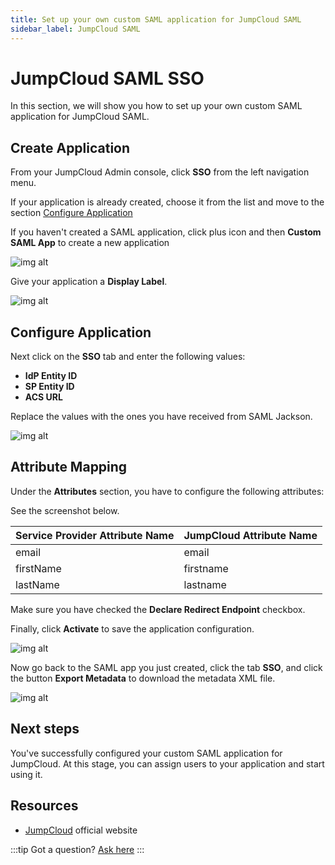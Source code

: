```yaml
---
title: Set up your own custom SAML application for JumpCloud SAML
sidebar_label: JumpCloud SAML
---
```


# JumpCloud SAML SSO

In this section, we will show you how to set up your own custom SAML application for JumpCloud SAML.

## Create Application

From your JumpCloud Admin console, click **SSO** from the left navigation menu.

If your application is already created, choose it from the list and move to the section [Configure Application](#configure-application)

If you haven't created a SAML application, click plus icon and then **Custom SAML App** to create a new application

![img alt](/images/docs/jackson/sso-providers/jumpcloud/1.png)

Give your application a **Display Label**.

![img alt](/images/docs/jackson/sso-providers/jumpcloud/2.png)

## Configure Application

Next click on the **SSO** tab and enter the following values:

- **IdP Entity ID**
- **SP Entity ID**
- **ACS URL**

Replace the values with the ones you have received from SAML Jackson.

![img alt](/images/docs/jackson/sso-providers/jumpcloud/3.png)

## Attribute Mapping

Under the **Attributes** section, you have to configure the following attributes:

See the screenshot below.

| Service Provider Attribute Name | JumpCloud Attribute Name |
| ------------------------------- | ------------------------ |
| email                           | email                    |
| firstName                       | firstname                |
| lastName                        | lastname                 |

Make sure you have checked the **Declare Redirect Endpoint** checkbox.

Finally, click **Activate** to save the application configuration.

![img alt](/images/docs/jackson/sso-providers/jumpcloud/4.png)

Now go back to the SAML app you just created, click the tab **SSO**, and click the button **Export Metadata** to download the metadata XML file.

![img alt](/images/docs/jackson/sso-providers/jumpcloud/5.png)

## Next steps

You've successfully configured your custom SAML application for JumpCloud. At this stage, you can assign users to your application and start using it.

## Resources

- [JumpCloud](https://jumpcloud.com/) official website

:::tip
Got a question? [Ask here](https://discord.gg/uyb7pYt4Pa)
:::
